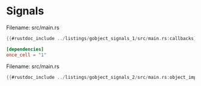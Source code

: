 # Signals


<span class="filename">Filename: src/main.rs</span>

```rust ,no_run
{{#rustdoc_include ../listings/gobject_signals_1/src/main.rs:callbacks}}
```


```toml
[dependencies]
once_cell = "1"
```


<span class="filename">Filename: src/main.rs</span>

```rust ,no_run
{{#rustdoc_include ../listings/gobject_signals_2/src/main.rs:object_impl}}
```
